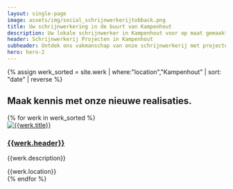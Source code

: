 ```yaml
---
layout: single-page
image: assets/img/social_schrijnwerkerijtobback.png
title: Uw schrijnwerkering in de buurt van Kampenhout
description: Uw lokale schrijnwerker in Kampenhout voor op maat gemaakte houten constructies. Kwaliteit en vakmanschap in elk project
header: Schrijnwerkerij Projecten in Kampenhout
subheader: Ontdek ons vakmanschap van onze schrijnwerkerij met projecten in de regio Kampenhout.
hero: hero-2
---
```


{% assign werk_sorted = site.werk | where:"location","Kampenhout" | sort: "date" | reverse %}

<section id="section-home-overons">
  <div class="container mt-5">
  <div class="row">
      <div class="col-md-12">
        <h2>Maak kennis met onze nieuwe realisaties.</h2>
      </div>
    </div>
    <div class="row">
      {% for werk in werk_sorted %}
        <div class="col-xs-12 col-md-6 col-lg-3 mt-5">
          <div class="card rounded-lg shadow-sm">
            <a href="{{werk.url}}" class="card-link"><img class="card-img-top" src="../{{werk.img_thumb}}" alt="{{werk.title}}"></a>
            <div class="card-body">
              <a href="{{werk.url}}" class="card-link"><h3 class="card-title">{{werk.header}}</h3></a>
              <p class="card-text">{{werk.description}}</p>
              <div><i class="fa-solid fa-location-dot"></i><span class="werk-meta"> {{werk.location}}</span></div>
            </div>
          </div>
        </div>
      {% endfor %}
    </div>
  </div>
</section>
